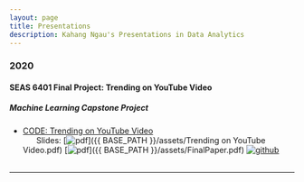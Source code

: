 ```yaml
---
layout: page
title: Presentations
description: Kahang Ngau's Presentations in Data Analytics
---
```



###  2020

#### SEAS 6401 Final Project: Trending on YouTube Video
##### <a name="MachineLearningCapstoneProject"></a>Machine Learning Capstone Project
* [CODE: Trending on YouTube Video](https://github.com/ngau9567/ngau9567.github.io/tree/master/assets/MLCapstoneProject.ipynb)
<br/>&nbsp; &nbsp; &nbsp; Slides:
[![pdf](icons16/pdf-icon.png)]({{ BASE_PATH }}/assets/Trending on YouTube Video.pdf)
[![pdf](icons16/pdf-icon.png)]({{ BASE_PATH }}/assets/FinalPaper.pdf)
[![github](icons16/github-icon.png)](https://github.com/kbroman/Talk_SGN2017)<br/>
&nbsp; &nbsp; &nbsp; 

---




